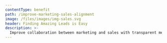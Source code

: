 ```yaml
---
contentType: benefit
path: /improve-marketing-sales-alignment
image: /files/images/img-sales.svg
header: Finding Amazing Leads is Easy
description: >-
  Improve collaboration between marketing and sales with transparent metrics
---
```

